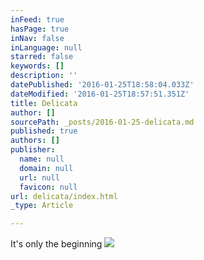 ```yaml
---
inFeed: true
hasPage: true
inNav: false
inLanguage: null
starred: false
keywords: []
description: ''
datePublished: '2016-01-25T18:58:04.033Z'
dateModified: '2016-01-25T18:57:51.351Z'
title: Delicata
author: []
sourcePath: _posts/2016-01-25-delicata.md
published: true
authors: []
publisher:
  name: null
  domain: null
  url: null
  favicon: null
url: delicata/index.html
_type: Article

---
```

It's only the beginning
![](https://s3-us-west-2.amazonaws.com/the-grid-img/p/6233483a7494e866921194a9cff4de5828e0e48c.jpg)